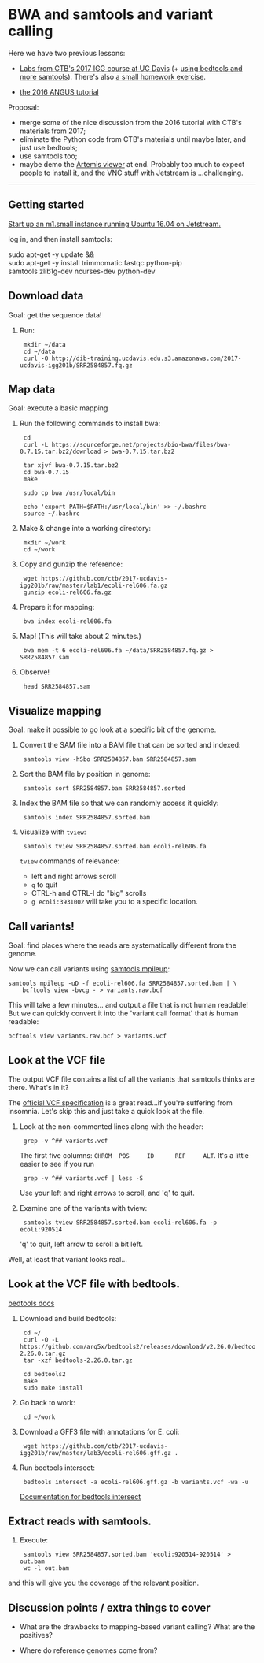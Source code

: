 # BWA and samtools and variant calling

Here we have two previous lessons:

* [Labs from CTB's 2017 IGG course at UC Davis](https://github.com/ctb/2017-ucdavis-igg201b/blob/master/lab2/README.md) (+ [using bedtools and more samtools](https://github.com/ctb/2017-ucdavis-igg201b/blob/master/lab3/README.md)).  There's also [a small homework exercise](https://github.com/ctb/2017-ucdavis-igg201b/blob/master/hw1/README.md).

* [the 2016 ANGUS tutorial](https://angus.readthedocs.io/en/2016/variant.html)

Proposal:
* merge some of the nice discussion from the 2016 tutorial with CTB's
materials from 2017;
* eliminate the Python code from CTB's materials until maybe later, and just use bedtools;
* use samtools too;
* maybe demo the [Artemis viewer](http://www.sanger.ac.uk/science/tools/artemis) at end. Probably too much to expect people to install it, and the VNC stuff with Jetstream is ...challenging.

-----

## Getting started

[Start up an m1.small instance running Ubuntu 16.04 on Jetstream.](jetstream/boot.html)

log in, and then install samtools:

   sudo apt-get -y update && \
   sudo apt-get -y install trimmomatic fastqc python-pip \
   samtools zlib1g-dev ncurses-dev python-dev
        
## Download data

Goal: get the sequence data!

1. Run:

        mkdir ~/data
        cd ~/data
        curl -O http://dib-training.ucdavis.edu.s3.amazonaws.com/2017-ucdavis-igg201b/SRR2584857.fq.gz

## Map data

Goal: execute a basic mapping

1. Run the following commands to install bwa:

        cd
        curl -L https://sourceforge.net/projects/bio-bwa/files/bwa-0.7.15.tar.bz2/download > bwa-0.7.15.tar.bz2

        tar xjvf bwa-0.7.15.tar.bz2
        cd bwa-0.7.15
        make

        sudo cp bwa /usr/local/bin
        
        echo 'export PATH=$PATH:/usr/local/bin' >> ~/.bashrc
        source ~/.bashrc

2. Make & change into a working directory:

        mkdir ~/work
        cd ~/work

3. Copy and gunzip the reference:

        wget https://github.com/ctb/2017-ucdavis-igg201b/raw/master/lab1/ecoli-rel606.fa.gz
        gunzip ecoli-rel606.fa.gz
        
4. Prepare it for mapping:

        bwa index ecoli-rel606.fa
        
5. Map! (This will take about 2 minutes.)

        bwa mem -t 6 ecoli-rel606.fa ~/data/SRR2584857.fq.gz > SRR2584857.sam
        
6. Observe!

        head SRR2584857.sam
        
## Visualize mapping

Goal: make it possible to go look at a specific bit of the genome.

1. Convert the SAM file into a BAM file that can be sorted and indexed:

        samtools view -hSbo SRR2584857.bam SRR2584857.sam
        
2. Sort the BAM file by position in genome:

        samtools sort SRR2584857.bam SRR2584857.sorted
        
3. Index the BAM file so that we can randomly access it quickly:

        samtools index SRR2584857.sorted.bam
        
4. Visualize with `tview`:

        samtools tview SRR2584857.sorted.bam ecoli-rel606.fa
        
   `tview` commands of relevance:
   
   * left and right arrows scroll
   * `q` to quit
   * CTRL-h and CTRL-l do "big" scrolls
   * `g ecoli:3931002` will take you to a specific location.
   
## Call variants!

Goal: find places where the reads are systematically different from the
genome.
   
Now we can call variants using
[samtools mpileup](http://samtools.sourceforge.net/mpileup.shtml):

```
samtools mpileup -uD -f ecoli-rel606.fa SRR2584857.sorted.bam | \
    bcftools view -bvcg - > variants.raw.bcf
```

This will take a few minutes... and output a file that is not human readable!
But we can quickly convert it into the 'variant call format' that *is*
human readable:
    
```
bcftools view variants.raw.bcf > variants.vcf
```

## Look at the VCF file

The output VCF file contains a list of all the variants that samtools
thinks are there. What's in it?

The [official VCF specification](https://samtools.github.io/hts-specs/VCFv4.1.pdf) is a great read...if you're suffering from insomnia.
Let's skip this and just take a quick look at the file.

1. Look at the non-commented lines along with the header:

        grep -v ^## variants.vcf

   The first five columns: `CHROM  POS     ID      REF     ALT`.
   It's a little easier to see if you run

        grep -v ^## variants.vcf | less -S

    Use your left and right arrows to scroll, and 'q' to quit.

2. Examine one of the variants with tview:

        samtools tview SRR2584857.sorted.bam ecoli-rel606.fa -p ecoli:920514

   'q' to quit, left arrow to scroll a bit left.
   
Well, at least that variant looks real...

## Look at the VCF file with bedtools.

[bedtools docs](https://bedtools.readthedocs.io/en/latest/)

1. Download and build bedtools:

        cd ~/
        curl -O -L https://github.com/arq5x/bedtools2/releases/download/v2.26.0/bedtools-2.26.0.tar.gz
        tar -xzf bedtools-2.26.0.tar.gz

        cd bedtools2
        make
        sudo make install

2. Go back to work:

        cd ~/work
        
3. Download a GFF3 file with annotations for E. coli:

        wget https://github.com/ctb/2017-ucdavis-igg201b/raw/master/lab3/ecoli-rel606.gff.gz .

4. Run bedtools intersect:

        bedtools intersect -a ecoli-rel606.gff.gz -b variants.vcf -wa -u

   [Documentation for bedtools intersect](https://bedtools.readthedocs.io/en/latest/content/tools/intersect.html)

## Extract reads with samtools.

1. Execute:

        samtools view SRR2584857.sorted.bam 'ecoli:920514-920514' > out.bam
        wc -l out.bam

and this will give you the coverage of the relevant position.

## Discussion points / extra things to cover

* What are the drawbacks to mapping-based variant calling? What are
  the positives?

* Where do reference genomes come from?
